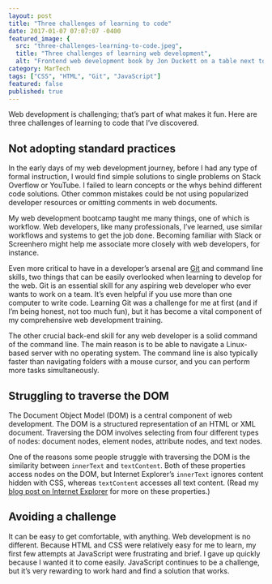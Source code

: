 ```yaml
---
layout: post
title: "Three challenges of learning to code"
date: 2017-01-07 07:07:07 -0400
featured_image: {
  src: "three-challenges-learning-to-code.jpeg",
  title: "Three challenges of learning web development",
  alt: "Frontend web development book by Jon Duckett on a table next to a laptop" }
category: MarTech
tags: ["CSS", "HTML", "Git", "JavaScript"]
featured: false
published: true
---
```


Web development is challenging; that’s part of what makes it fun. Here are three challenges of learning to code that I’ve discovered.

## Not adopting standard practices

In the early days of my web development journey, before I had any type of formal instruction, I would find simple solutions to single problems on Stack Overflow or YouTube. I failed to learn concepts or the whys behind different code solutions. Other common mistakes could be not using popularized developer resources or omitting comments in web documents.

My web development bootcamp taught me many things, one of which is workflow. Web developers, like many professionals, I’ve learned, use similar workflows and systems to get the job done. Becoming familiar with Slack or Screenhero might help me associate more closely with web developers, for instance.

Even more critical to have in a developer’s arsenal are [Git](https://git-scm.com/) and command line skills, two things that can be easily overlooked when learning to develop for the web. Git is an essential skill for any aspiring web developer who ever wants to work on a team. It’s even helpful if you use more than one computer to write code. Learning Git was a challenge for me at first (and if I’m being honest, not too much fun), but it has become a vital component of my comprehensive web development training.

The other crucial back-end skill for any web developer is a solid command of the command line. The main reason is to be able to navigate a Linux-based server with no operating system. The command line is also typically faster than navigating folders with a mouse cursor, and you can perform more tasks simultaneously.

## Struggling to traverse the DOM

The Document Object Model (DOM) is a central component of web development. The DOM is a structured representation of an HTML or XML document. Traversing the DOM involves selecting from four different types of nodes: document nodes, element nodes, attribute nodes, and text nodes.

One of the reasons some people struggle with traversing the DOM is the similarity between `innerText` and `textContent`. Both of these properties access nodes on the DOM, but Internet Explorer’s `innerText` ignores content hidden with CSS, whereas `textContent` accesses all text content. (Read my [blog post on Internet Explorer](/martech/2017/love-hate-relationship-internet-explorer/) for more on these properties.)

## Avoiding a challenge

It can be easy to get comfortable, with anything. Web development is no different. Because HTML and CSS were relatively easy for me to learn, my first few attempts at JavaScript were frustrating and brief. I gave up quickly because I wanted it to come easily. JavaScript continues to be a challenge, but it’s very rewarding to work hard and find a solution that works.